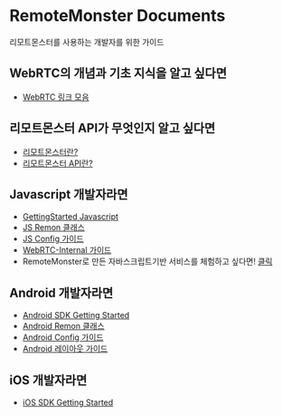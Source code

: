 # RemoteMonster Documents
리모트몬스터를 사용하는 개발자를 위한 가이드
## WebRTC의 개념과 기초 지식을 알고 싶다면
- [WebRTC 링크 모음](WebRTC.md)

## 리모트몬스터 API가 무엇인지 알고 싶다면
- [리모트몬스터란?](AboutUs.md)
- [리모트몬스터 API란?](Features.md)

## Javascript 개발자라면
- [GettingStarted Javascript](GettingStartedBrowserSDK.md)
- [JS Remon 클래스](RemonJsRemon.md)
- [JS Config 가이드](BrowserConfigGuide.md)
- [WebRTC-Internal 가이드](webrtc-internalGuide.md)
- RemoteMonster로 만든 자바스크립트기반 서비스를 체험하고 싶다면! [클릭](https://remotemonster.github.io/Browser-SDK/full/)

## Android 개발자라면
- [Android SDK Getting Started](GettingStartedAndroidSDK.md)
- [Android Remon 클래스](RemondroidRemon.md)
- [Android Config 가이드](AndroidConfigGuide.md)
- [Android 레이아웃 가이드](RemondroidLayout.md)

## iOS 개발자라면
- [iOS SDK Getting Started](GettingStartedIosSDK.md)
